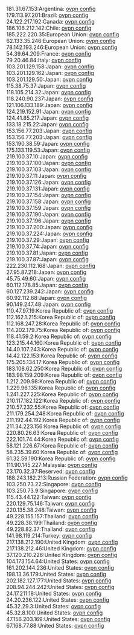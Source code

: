 181.31.67.153:Argentina: [ovpn config](vpn/181_31_67_153.ovpn)  
179.113.97.201:Brazil: [ovpn config](vpn/179_113_97_201.ovpn)  
24.122.217.192:Canada: [ovpn config](vpn/24_122_217_192.ovpn)  
186.106.212.142:Chile: [ovpn config](vpn/186_106_212_142.ovpn)  
185.222.220.35:European Union: [ovpn config](vpn/185_222_220_35.ovpn)  
62.133.35.246:European Union: [ovpn config](vpn/62_133_35_246.ovpn)  
78.142.193.246:European Union: [ovpn config](vpn/78_142_193_246.ovpn)  
54.39.64.209:France: [ovpn config](vpn/54_39_64_209.ovpn)  
79.20.46.84:Italy: [ovpn config](vpn/79_20_46_84.ovpn)  
103.201.129.158:Japan: [ovpn config](vpn/103_201_129_158.ovpn)  
103.201.129.162:Japan: [ovpn config](vpn/103_201_129_162.ovpn)  
103.201.129.50:Japan: [ovpn config](vpn/103_201_129_50.ovpn)  
115.38.75.37:Japan: [ovpn config](vpn/115_38_75_37.ovpn)  
118.105.214.32:Japan: [ovpn config](vpn/118_105_214_32.ovpn)  
118.240.90.237:Japan: [ovpn config](vpn/118_240_90_237.ovpn)  
121.106.133.189:Japan: [ovpn config](vpn/121_106_133_189.ovpn)  
124.219.152.91:Japan: [ovpn config](vpn/124_219_152_91.ovpn)  
124.41.85.217:Japan: [ovpn config](vpn/124_41_85_217.ovpn)  
133.18.215.22:Japan: [ovpn config](vpn/133_18_215_22.ovpn)  
153.156.77.203:Japan: [ovpn config](vpn/153_156_77_203.ovpn)  
153.156.77.203:Japan: [ovpn config](vpn/153_156_77_203.ovpn)  
153.190.38.59:Japan: [ovpn config](vpn/153_190_38_59.ovpn)  
175.133.119.53:Japan: [ovpn config](vpn/175_133_119_53.ovpn)  
219.100.37.10:Japan: [ovpn config](vpn/219_100_37_10.ovpn)  
219.100.37.100:Japan: [ovpn config](vpn/219_100_37_100.ovpn)  
219.100.37.103:Japan: [ovpn config](vpn/219_100_37_103.ovpn)  
219.100.37.11:Japan: [ovpn config](vpn/219_100_37_11.ovpn)  
219.100.37.126:Japan: [ovpn config](vpn/219_100_37_126.ovpn)  
219.100.37.131:Japan: [ovpn config](vpn/219_100_37_131.ovpn)  
219.100.37.154:Japan: [ovpn config](vpn/219_100_37_154.ovpn)  
219.100.37.158:Japan: [ovpn config](vpn/219_100_37_158.ovpn)  
219.100.37.159:Japan: [ovpn config](vpn/219_100_37_159.ovpn)  
219.100.37.190:Japan: [ovpn config](vpn/219_100_37_190.ovpn)  
219.100.37.196:Japan: [ovpn config](vpn/219_100_37_196.ovpn)  
219.100.37.200:Japan: [ovpn config](vpn/219_100_37_200.ovpn)  
219.100.37.224:Japan: [ovpn config](vpn/219_100_37_224.ovpn)  
219.100.37.29:Japan: [ovpn config](vpn/219_100_37_29.ovpn)  
219.100.37.74:Japan: [ovpn config](vpn/219_100_37_74.ovpn)  
219.100.37.81:Japan: [ovpn config](vpn/219_100_37_81.ovpn)  
219.100.37.87:Japan: [ovpn config](vpn/219_100_37_87.ovpn)  
222.230.112.168:Japan: [ovpn config](vpn/222_230_112_168.ovpn)  
27.95.87.218:Japan: [ovpn config](vpn/27_95_87_218.ovpn)  
45.75.49.60:Japan: [ovpn config](vpn/45_75_49_60.ovpn)  
60.112.178.85:Japan: [ovpn config](vpn/60_112_178_85.ovpn)  
60.127.239.242:Japan: [ovpn config](vpn/60_127_239_242.ovpn)  
60.92.112.68:Japan: [ovpn config](vpn/60_92_112_68.ovpn)  
90.149.247.48:Japan: [ovpn config](vpn/90_149_247_48.ovpn)  
110.47.97.19:Korea Republic of: [ovpn config](vpn/110_47_97_19.ovpn)  
112.162.1.215:Korea Republic of: [ovpn config](vpn/112_162_1_215.ovpn)  
112.168.247.28:Korea Republic of: [ovpn config](vpn/112_168_247_28.ovpn)  
114.202.179.75:Korea Republic of: [ovpn config](vpn/114_202_179_75.ovpn)  
118.41.59.2:Korea Republic of: [ovpn config](vpn/118_41_59_2.ovpn)  
123.215.44.160:Korea Republic of: [ovpn config](vpn/123_215_44_160.ovpn)  
14.40.107.243:Korea Republic of: [ovpn config](vpn/14_40_107_243.ovpn)  
14.42.122.153:Korea Republic of: [ovpn config](vpn/14_42_122_153.ovpn)  
175.205.134.17:Korea Republic of: [ovpn config](vpn/175_205_134_17.ovpn)  
183.108.62.250:Korea Republic of: [ovpn config](vpn/183_108_62_250.ovpn)  
183.98.159.209:Korea Republic of: [ovpn config](vpn/183_98_159_209.ovpn)  
1.212.209.98:Korea Republic of: [ovpn config](vpn/1_212_209_98.ovpn)  
1.229.96.135:Korea Republic of: [ovpn config](vpn/1_229_96_135.ovpn)  
1.241.227.225:Korea Republic of: [ovpn config](vpn/1_241_227_225.ovpn)  
210.117.182.122:Korea Republic of: [ovpn config](vpn/210_117_182_122.ovpn)  
210.57.232.55:Korea Republic of: [ovpn config](vpn/210_57_232_55.ovpn)  
211.179.254.248:Korea Republic of: [ovpn config](vpn/211_179_254_248.ovpn)  
211.192.44.192:Korea Republic of: [ovpn config](vpn/211_192_44_192.ovpn)  
211.34.223.156:Korea Republic of: [ovpn config](vpn/211_34_223_156.ovpn)  
220.80.26.63:Korea Republic of: [ovpn config](vpn/220_80_26_63.ovpn)  
222.101.74.44:Korea Republic of: [ovpn config](vpn/222_101_74_44.ovpn)  
58.121.226.67:Korea Republic of: [ovpn config](vpn/58_121_226_67.ovpn)  
58.235.39.60:Korea Republic of: [ovpn config](vpn/58_235_39_60.ovpn)  
61.32.59.190:Korea Republic of: [ovpn config](vpn/61_32_59_190.ovpn)  
111.90.145.227:Malaysia: [ovpn config](vpn/111_90_145_227.ovpn)  
23.170.32.37:Reserved: [ovpn config](vpn/23_170_32_37.ovpn)  
188.243.182.213:Russian Federation: [ovpn config](vpn/188_243_182_213.ovpn)  
103.250.73.22:Singapore: [ovpn config](vpn/103_250_73_22.ovpn)  
103.250.73.9:Singapore: [ovpn config](vpn/103_250_73_9.ovpn)  
115.43.44.122:Taiwan: [ovpn config](vpn/115_43_44_122.ovpn)  
220.129.75.146:Taiwan: [ovpn config](vpn/220_129_75_146.ovpn)  
220.135.38.248:Taiwan: [ovpn config](vpn/220_135_38_248.ovpn)  
49.228.155.157:Thailand: [ovpn config](vpn/49_228_155_157.ovpn)  
49.228.38.199:Thailand: [ovpn config](vpn/49_228_38_199.ovpn)  
49.228.82.37:Thailand: [ovpn config](vpn/49_228_82_37.ovpn)  
141.98.119.214:Turkey: [ovpn config](vpn/141_98_119_214.ovpn)  
217.138.212.190:United Kingdom: [ovpn config](vpn/217_138_212_190.ovpn)  
217.138.212.46:United Kingdom: [ovpn config](vpn/217_138_212_46.ovpn)  
37.120.210.226:United Kingdom: [ovpn config](vpn/37_120_210_226.ovpn)  
104.173.154.64:United States: [ovpn config](vpn/104_173_154_64.ovpn)  
161.202.144.236:United States: [ovpn config](vpn/161_202_144_236.ovpn)  
198.13.36.179:United States: [ovpn config](vpn/198_13_36_179.ovpn)  
202.182.127.177:United States: [ovpn config](vpn/202_182_127_177.ovpn)  
208.94.244.242:United States: [ovpn config](vpn/208_94_244_242.ovpn)  
24.17.211.18:United States: [ovpn config](vpn/24_17_211_18.ovpn)  
24.20.236.122:United States: [ovpn config](vpn/24_20_236_122.ovpn)  
45.32.29.3:United States: [ovpn config](vpn/45_32_29_3.ovpn)  
45.32.8.100:United States: [ovpn config](vpn/45_32_8_100.ovpn)  
47.156.203.169:United States: [ovpn config](vpn/47_156_203_169.ovpn)  
67.168.77.88:United States: [ovpn config](vpn/67_168_77_88.ovpn)  
